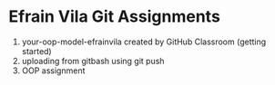 # Efrain Vila Git Assignments

1. your-oop-model-efrainvila created by GitHub Classroom (getting started)
2. uploading from gitbash using git push
3. OOP assignment

